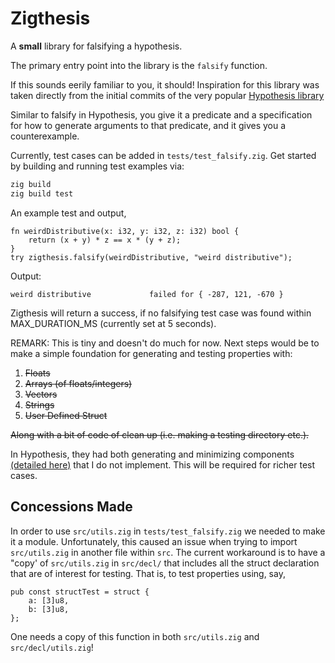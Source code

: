 # Zigthesis

A  **small** library for falsifying a hypothesis.

The primary entry point into the library is the `falsify` function.

If this sounds eerily familiar to you, it should! Inspiration for this library was 
taken directly from the initial commits of the very popular [Hypothesis library](https://github.com/HypothesisWorks/hypothesis) 

Similar to falsify in Hypothesis, you give it a predicate and a specification for how to generate arguments to
that predicate, and it gives you a counterexample.

Currently, test cases can be added in `tests/test_falsify.zig`. Get started by building and running test examples via:

```bash
zig build
zig build test
```

An example test and output, 

```zig
fn weirdDistributive(x: i32, y: i32, z: i32) bool {
    return (x + y) * z == x * (y + z);
}
try zigthesis.falsify(weirdDistributive, "weird distributive");
```

Output:
```
weird distributive             failed for { -287, 121, -670 }
```

Zigthesis will return a success, if no falsifying test case was found within MAX_DURATION_MS (currently set at 5 seconds).


REMARK: This is tiny and doesn't do much for now. Next steps would be to make a simple foundation for generating and testing properties with:
1. ~~Floats~~
2. ~~Arrays (of floats/integers)~~
3. ~~Vectors~~
4. ~~Strings~~
5. ~~User Defined Struct~~

~~Along with a bit of code of clean up (i.e. making a testing directory etc.).~~

In Hypothesis, they had both generating and minimizing components [(detailed here)](https://github.com/HypothesisWorks/hypothesis/blob/94037edcf6f5256214a8b39e266cc9452e34704c/README.rest)
that I do not implement. This will be required for richer test cases.

## Concessions Made
In order to use `src/utils.zig` in `tests/test_falsify.zig` we needed to make it a module. Unfortunately, this caused an issue when trying to import `src/utils.zig` in another file within `src`. The current workaround is to have a "copy' of `src/utils.zig` in `src/decl/` that includes all the struct declaration that are of interest for testing. That is, to test properties using, say,

```zig
pub const structTest = struct {
    a: [3]u8,
    b: [3]u8,
};
```
One needs a copy of this function in both `src/utils.zig` and `src/decl/utils.zig`!

